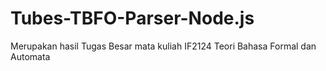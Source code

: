 # Tubes-TBFO-Parser-Node.js
Merupakan hasil Tugas Besar mata kuliah IF2124 Teori Bahasa Formal dan Automata
